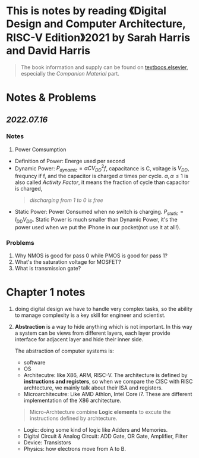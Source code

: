 # This is notes by reading 《Digital Design and Computer Architecture, RISC-V Edition》2021 by Sarah Harris and David Harris 
> The book information and supply can be found on [textboos.elsevier](https://textbooks.elsevier.com/web/product_details.aspx?isbn=9780128200643), especially the *Companion Material* part.

# Notes & Problems
## *2022.07.16*
### Notes
1. Power Comsumption
- Definition of Power: Energe used per second
- Dynamic Power: $P_{dynamic}=\alpha CV_{DD}^2 f$, capacitance is C, voltage is $V_{DD}$, frequncy if f, and the capacitor is charged $\alpha$ times per cycle. $\alpha,\alpha\leq 1$ is also called *Activity Factor*, it means the fraction of cycle than capacitor is charged, 
	> *discharging from 1 to 0 is free*
- Static Power: Power Consumed when no switch is charging. $P_{static}=I_{DD}V_{DD}$. Static Power is much smaller than Dynamic Power, it's the power used when we put the iPhone in our pocket(not use it at all!).
### Problems
1. Why NMOS is good for pass 0 while PMOS is good for pass 1?
2. What's the saturation voltage for MOSFET?
3. What is transmission gate?


# Chapter 1 notes
1. doing digital design we have to handle very complex tasks, so the ability to manage complexity is a key skill for engineer and scientist.
2. **Abstraction** is a way to hide anything which is not important. In this way a system can be views from different layers, each layer provide interface for adjacent layer and hide their inner side.

	The abstraction of computer systems is:
	- software
	- OS
	- Architecutre: like X86, ARM, RISC-V. The architecture is defined by **instructions and registers**, so when we compare the CISC with RISC archtecture, we mainly talk about their ISA and registers.
	- Microarchitecutre: Like AMD Athlon, Intel Core i7. These are different implementation of the X86 architecture.
	> Micro-Archtecture combine **Logic elements** to excute the instructions defined by archtecture.
	- Logic: doing some kind of logic like Adders and Memories.
	- Digital Circuit & Analog Circuit: ADD Gate, OR Gate, Amplifier, Filter
	- Device: Transistors
	- Physics: how electrons move from A to B.

 

